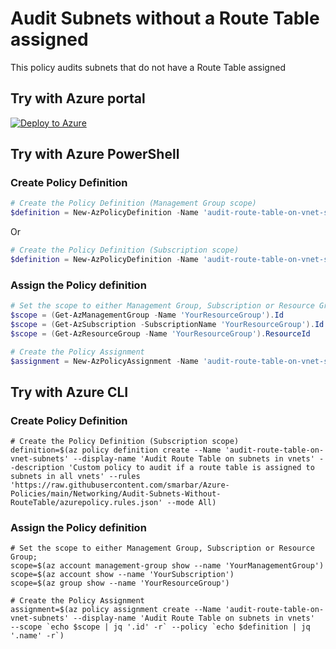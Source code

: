 # Audit Subnets without a Route Table assigned

This policy audits subnets that do not have a Route Table assigned

## Try with Azure portal

[![Deploy to Azure](http://azuredeploy.net/deploybutton.png)](https://portal.azure.com/?#blade/Microsoft_Azure_Policy/CreatePolicyDefinitionBlade/uri/https%3A%2F%2Fraw.githubusercontent.com%2Fsmarbar%2FAzure-Policies%2Fmain%2FNetworking%2FAudit-Subnets-Without-RouteTable%2Fazurepolicy.json)

## Try with Azure PowerShell

### Create Policy Definition

```powershell
# Create the Policy Definition (Management Group scope)
$definition = New-AzPolicyDefinition -Name 'audit-route-table-on-vnet-subnets' -DisplayName 'Audit Route Table on subnets in vnets' -description 'Custom policy to audit if a route table is assigned to subnets in all vnets' -Policy 'https://raw.githubusercontent.com/smarbar/Azure-Policies/main/Networking/Audit-Subnets-Without-RouteTable/azurepolicy.rules.json' -Mode All -ManagementGroupName 'YourManagementGroupName'
```

Or

```powershell
# Create the Policy Definition (Subscription scope)
$definition = New-AzPolicyDefinition -Name 'audit-route-table-on-vnet-subnets' -DisplayName 'Audit Route Table on subnets in vnets' -description 'Custom policy to audit if a route table is assigned to subnets in all vnets' -Policy 'https://raw.githubusercontent.com/smarbar/Azure-Policies/main/Networking/Audit-Subnets-Without-RouteTable/azurepolicy.rules.json' -Mode All
```

### Assign the Policy definition

```powershell
# Set the scope to either Management Group, Subscription or Resource Group;
$scope = (Get-AzManagementGroup -Name 'YourResourceGroup').Id
$scope = (Get-AzSubscription -SubscriptionName 'YourResourceGroup').Id
$scope = (Get-AzResourceGroup -Name 'YourResourceGroup').ResourceId

# Create the Policy Assignment
$assignment = New-AzPolicyAssignment -Name 'audit-route-table-on-vnet-subnets' -DisplayName 'Audit Route Table on subnets in vnets' -Scope $scope -PolicyDefinition $definition
```

## Try with Azure CLI

### Create Policy Definition

```cli
# Create the Policy Definition (Subscription scope)
definition=$(az policy definition create --Name 'audit-route-table-on-vnet-subnets' --display-name 'Audit Route Table on subnets in vnets' --description 'Custom policy to audit if a route table is assigned to subnets in all vnets' --rules 'https://raw.githubusercontent.com/smarbar/Azure-Policies/main/Networking/Audit-Subnets-Without-RouteTable/azurepolicy.rules.json' --mode All)
```

### Assign the Policy definition

```cli
# Set the scope to either Management Group, Subscription or Resource Group;
scope=$(az account management-group show --name 'YourManagementGroup')
scope=$(az account show --name 'YourSubscription')
scope=$(az group show --name 'YourResourceGroup')

# Create the Policy Assignment
assignment=$(az policy assignment create --Name 'audit-route-table-on-vnet-subnets' --display-name 'Audit Route Table on subnets in vnets'  --scope `echo $scope | jq '.id' -r` --policy `echo $definition | jq '.name' -r`)
```
